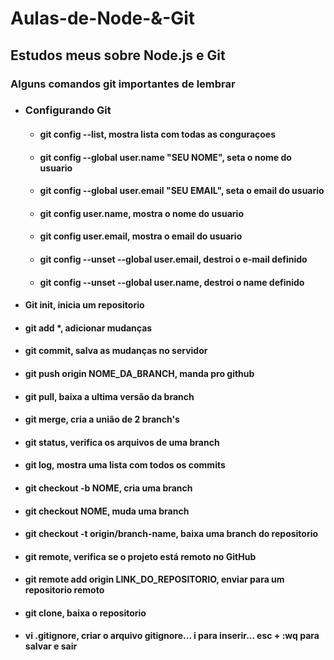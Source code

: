 # Aulas-de-Node-&-Git
## Estudos meus sobre Node.js e Git</br>

### Alguns comandos git importantes de lembrar</br>
* ### Configurando Git</br>
  * #### git config --list, mostra lista com todas as conguraçoes</br>
  * #### git config --global user.name "SEU NOME", seta o nome do usuario</br>
  * #### git config --global user.email "SEU EMAIL", seta o email do usuario</br>
  * #### git config user.name, mostra o nome do usuario</br>
  * #### git config user.email, mostra o email do usuario</br>
  * #### git config --unset --global user.email, destroi o e-mail definido</br>
  * #### git config --unset --global user.name, destroi o name definido</br>
* #### Git init, inicia um repositorio </br>
* #### git add *, adicionar mudanças</br>
* #### git commit, salva as mudanças no servidor</br>
* #### git push origin NOME_DA_BRANCH, manda pro github</br>
* #### git pull, baixa a ultima versão da branch</br>
* #### git merge, cria a união de 2 branch's</br>
* #### git status, verifica os arquivos de uma branch</br>
* #### git log, mostra uma lista com todos os commits</br>
* #### git checkout -b NOME, cria uma branch</br>
* #### git checkout  NOME, muda uma branch</br>
* #### git checkout -t origin/branch-name, baixa uma branch do repositorio
* #### git remote, verifica se o projeto está remoto no GitHub</br>
* #### git remote add origin LINK_DO_REPOSITORIO, enviar para um repositorio remoto</br>
* #### git clone, baixa o repositorio</br>
* #### vi .gitignore, criar o arquivo gitignore... i para inserir... esc + :wq para salvar e sair</br>
